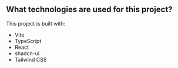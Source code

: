 ## What technologies are used for this project?

This project is built with:

- Vite
- TypeScript
- React
- shadcn-ui
- Tailwind CSS

